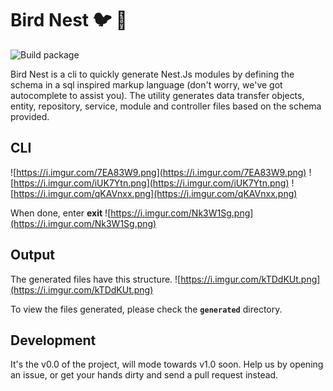 # Bird Nest :bird: :tiger:

![Build package](https://github.com/YashKumarVerma/bird-nest/workflows/Build%20package/badge.svg?branch=repl)


Bird Nest is a cli to quickly generate Nest.Js modules by defining the schema in a sql inspired markup language (don't worry, we've got autocomplete to assist you). The utility generates data transfer objects, entity, repository, service, module and controller files based on the schema provided.

## CLI
![https://i.imgur.com/7EA83W9.png](https://i.imgur.com/7EA83W9.png)
![https://i.imgur.com/iUK7Ytn.png](https://i.imgur.com/iUK7Ytn.png)
![https://i.imgur.com/qKAVnxx.png](https://i.imgur.com/qKAVnxx.png)

When done, enter **exit**
![https://i.imgur.com/Nk3W1Sg.png](https://i.imgur.com/Nk3W1Sg.png)

## Output
The generated files have this structure.
![https://i.imgur.com/kTDdKUt.png](https://i.imgur.com/kTDdKUt.png)

To view the files generated, please check the **`generated`** directory.


## Development
It's the v0.0 of the project, will mode towards v1.0 soon. Help us by opening an issue, or get your hands dirty and send a pull request instead.